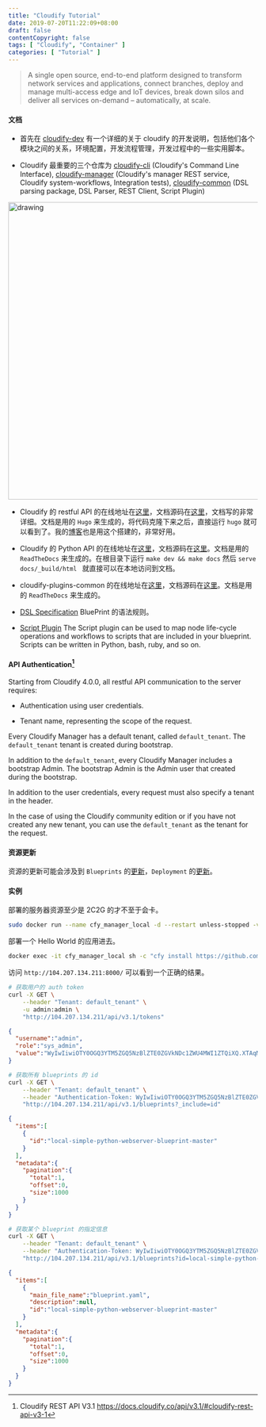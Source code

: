 ```yaml
---
title: "Cloudify Tutorial"
date: 2019-07-20T11:22:09+08:00
draft: false
contentCopyright: false
tags: [ "Cloudify", "Container" ]
categories: [ "Tutorial" ]
---
```


> A single open source, end-to-end platform designed to transform network services and applications, connect branches, deploy and manage multi-access edge and IoT devices, break down silos and deliver all services on-demand – automatically, at scale.

<!--more-->

#### 文档

- 首先在 [cloudify-dev](https://github.com/cloudify-cosmo/cloudify-dev) 有一个详细的关于 cloudify 的开发说明，包括他们各个模块之间的关系，环境配置，开发流程管理，开发过程中的一些实用脚本。

- Cloudify 最重要的三个仓库为 [cloudify-cli](https://github.com/cloudify-cosmo/cloudify-cli) (Cloudify's Command Line Interface), [cloudify-manager](https://github.com/cloudify-cosmo/cloudify-manager) (Cloudify's manager REST service, Cloudify system-workflows, Integration tests), [cloudify-common](https://github.com/cloudify-cosmo/cloudify-common) (DSL parsing package, DSL Parser, REST Client, Script Plugin)

<img src="https://tc.tosone.cn/20190718110415.png" alt="drawing" width="600"/>

- Cloudify 的 restful API 的在线地址在[这里](https://docs.cloudify.co/api/v3.1/)，文档源码在[这里](https://github.com/cloudify-cosmo/cloudify-rest-docs)，文档写的非常详细。文档是用的 `Hugo` 来生成的，将代码克隆下来之后，直接运行 `hugo` 就可以看到了。我的[博客](https://tosone.cn)也是用这个搭建的，非常好用。

- Cloudify 的 Python API 的在线地址在[这里](https://docs.cloudify.co/cloudify-rest-client/)，文档源码在[这里](https://github.com/cloudify-cosmo/cloudify-rest-client)。文档是用的 `ReadTheDocs` 来生成的。在根目录下运行 `make dev && make docs` 然后 `serve docs/_build/html ` 就直接可以在本地访问到文档。

- cloudify-plugins-common 的在线地址在[这里](http://cloudify-plugins-common.readthedocs.org/en/latest/)，文档源码在[这里](https://github.com/cloudify-cosmo/cloudify-plugins-common/tree/master/docs)。文档是用的 `ReadTheDocs` 来生成的。

- [DSL Specification](http://docs.getcloudify.org/latest/blueprints/overview/) BluePrint 的语法规则。

- [Script Plugin](http://docs.getcloudify.org/latest/plugins/script/) The Script plugin can be used to map node life-cycle operations and workflows to scripts that are included in your blueprint. Scripts can be written in Python, bash, ruby, and so on.

#### API Authentication[^1]

Starting from Cloudify 4.0.0, all restful API communication to the server requires:

- Authentication using user credentials.

- Tenant name, representing the scope of the request.

Every Cloudify Manager has a default tenant, called `default_tenant`. The `default_tenant` tenant is created during bootstrap.

In addition to the `default_tenant`, every Cloudify Manager includes a bootstrap Admin. The bootstrap Admin is the Admin user that created during the bootstrap.

In addition to the user credentials, every request must also specify a tenant in the header.

In the case of using the Cloudify community edition or if you have not created any new tenant, you can use the `default_tenant` as the tenant for the request.

#### 资源更新

资源的更新可能会涉及到 `Blueprints` 的[更新](https://docs.cloudify.co/api/v3.1/#upload-blueprint)，`Deployment` 的[更新](https://docs.cloudify.co/api/v3.1/#update-deployment)。

#### 实例

部署的服务器资源至少是 2C2G 的才不至于会卡。

```bash
sudo docker run --name cfy_manager_local -d --restart unless-stopped -v /sys/fs/cgroup:/sys/fs/cgroup:ro --tmpfs /run --tmpfs /run/lock --security-opt seccomp:unconfined --cap-add SYS_ADMIN -p 80:80 -p 8000:8000 cloudifyplatform/community:19.01.24
```

部署一个 Hello World 的应用进去。

```bash
docker exec -it cfy_manager_local sh -c "cfy install https://github.com/cloudify-examples/local-simple-python-webserver-blueprint/archive/master.zip"
```

访问 `http://104.207.134.211:8000/` 可以看到一个正确的结果。

```bash
# 获取用户的 auth token
curl -X GET \
    --header "Tenant: default_tenant" \
    -u admin:admin \
    "http://104.207.134.211/api/v3.1/tokens"
```

```json
{
  "username":"admin",
  "role":"sys_admin",
  "value":"WyIwIiwiOTY0OGQ3YTM5ZGQ5NzBlZTE0ZGVkNDc1ZWU4MWI1ZTQiXQ.XTAqMA.km04sF50HUfMwID3EWysJNnAlQg"
}
```

```bash
# 获取所有 blueprints 的 id
curl -X GET \
    --header "Tenant: default_tenant" \
    --header "Authentication-Token: WyIwIiwiOTY0OGQ3YTM5ZGQ5NzBlZTE0ZGVkNDc1ZWU4MWI1ZTQiXQ.XTAqMA.km04sF50HUfMwID3EWysJNnAlQg" \
    "http://104.207.134.211/api/v3.1/blueprints?_include=id"
```

```json
{
  "items":[
    {
      "id":"local-simple-python-webserver-blueprint-master"
    }
  ],
  "metadata":{
    "pagination":{
      "total":1,
      "offset":0,
      "size":1000
    }
  }
}
```

```bash
# 获取某个 blueprint 的指定信息
curl -X GET \
    --header "Tenant: default_tenant" \
    --header "Authentication-Token: WyIwIiwiOTY0OGQ3YTM5ZGQ5NzBlZTE0ZGVkNDc1ZWU4MWI1ZTQiXQ.XTAqMA.km04sF50HUfMwID3EWysJNnAlQg" \
    "http://104.207.134.211/api/v3.1/blueprints?id=local-simple-python-webserver-blueprint-master&_include=id,description,main_file_name"
```

```json
{
  "items":[
    {
      "main_file_name":"blueprint.yaml",
      "description":null,
      "id":"local-simple-python-webserver-blueprint-master"
    }
  ],
  "metadata":{
    "pagination":{
      "total":1,
      "offset":0,
      "size":1000
    }
  }
}
```

[^1]: Cloudify REST API V3.1 https://docs.cloudify.co/api/v3.1/#cloudify-rest-api-v3-1
